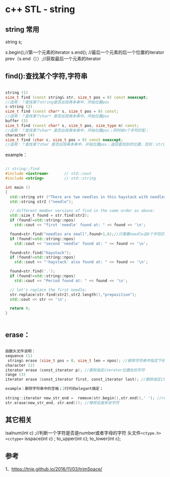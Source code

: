 # c++ STL - string

## 

## string 常用

string s;

s.begin();//第一个元素的iterator
s.end(); //最后一个元素的后一个位置的iterator
prev（s.end（））;//获取最后一个元素的iterator



## find():查找某个字符,字符串



``` c++

string (1)	
size_t find (const string& str, size_t pos = 0) const noexcept;
//适用：？查找某个string是否出现再本串中，开始位置pos
c-string (2)	
size_t find (const char* s, size_t pos = 0) const;
//适用：？查找某个char* 是否出现再本串中，开始位置pos
buffer (3)	
size_t find (const char* s, size_t pos, size_type n) const;
//适用：？查找某个char* 是否出现再本串中，开始位置pos；同时前n个字符匹配；
character (4)	
size_t find (char c, size_t pos = 0) const noexcept;
//适用：？查找某个char 是否出现再本串中，开始位置pos；返回查找到的位置，否则：string::npos；
```

example：


```c++

// string::find
#include <iostream>       // std::cout
#include <string>         // std::string

int main ()
{
  std::string str ("There are two needles in this haystack with needles.");
  std::string str2 ("needle");

  // different member versions of find in the same order as above:
  std::size_t found = str.find(str2);
  if (found!=std::string::npos)
    std::cout << "first 'needle' found at: " << found << '\n';

  found=str.find("needles are small",found+1,6);//只需要needle这6个字符匹配即可 
  if (found!=std::string::npos)
    std::cout << "second 'needle' found at: " << found << '\n';

  found=str.find("haystack");
  if (found!=std::string::npos)
    std::cout << "'haystack' also found at: " << found << '\n';

  found=str.find('.');
  if (found!=std::string::npos)
    std::cout << "Period found at: " << found << '\n';

  // let's replace the first needle:
  str.replace(str.find(str2),str2.length(),"preposition");
  std::cout << str << '\n';

  return 0;
}



```








## erase：

``` c++

函数头文件说明：
sequence (1)	
 string& erase (size_t pos = 0, size_t len = npos); //删除字符串中指定下标，长度的字符
character (2)	
iterator erase (const_iterator p); //删除指定iterator位置处的字符
range (3)	
iterator erase (const_iterator first, const_iterator last); //删除指定iterator区间的字符

example：删除字符串中的空格；2行代码elegant搞定；
           
string::iterator new_str_end =  remove(str.begin(),str.end(),' '); //remove是algorithm中
str.erase(new_str_end, str.end()); //移除后面多余字符

```



## 其它相关

isalnum(int c) ;//判断一个字符是否是number或者字母的字符 头文件`<ctype.h> <cctype>`
isspace(int c) ;
to_upper(int c);
to_lower(int c);









## 参考

1、https://tnie.github.io/2016/11/03/trimSpace/


